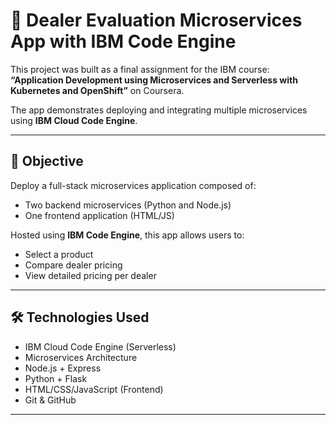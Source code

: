 # 🛒 Dealer Evaluation Microservices App with IBM Code Engine

This project was built as a final assignment for the IBM course:  
**“Application Development using Microservices and Serverless with Kubernetes and OpenShift”** on Coursera.

The app demonstrates deploying and integrating multiple microservices using **IBM Cloud Code Engine**.

---

## 🎯 Objective

Deploy a full-stack microservices application composed of:
- Two backend microservices (Python and Node.js)
- One frontend application (HTML/JS)

Hosted using **IBM Code Engine**, this app allows users to:
- Select a product
- Compare dealer pricing
- View detailed pricing per dealer

---

## 🛠️ Technologies Used

- IBM Cloud Code Engine (Serverless)
- Microservices Architecture
- Node.js + Express
- Python + Flask
- HTML/CSS/JavaScript (Frontend)
- Git & GitHub

---



